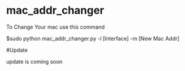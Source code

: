 # mac_addr_changer

To Change Your mac use this command

 $sudo python mac_addr_changer.py -i [Interface] -m [New Mac Addr]

#Update

update is coming soon
